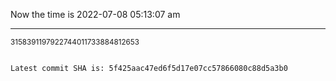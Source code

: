 Now the time is 2022-07-08 05:13:07 am

---

<small>3158391197922744011733884812653</small>

```txt

Latest commit SHA is: 5f425aac47ed6f5d17e07cc57866080c88d5a3b0
```
